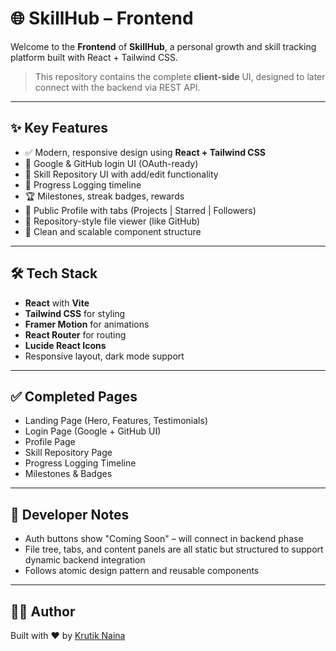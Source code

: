 # 🌐 SkillHub – Frontend

Welcome to the **Frontend** of **SkillHub**, a personal growth and skill tracking platform built with React + Tailwind CSS.

> This repository contains the complete **client-side** UI, designed to later connect with the backend via REST API.

---

## ✨ Key Features

- ✅ Modern, responsive design using **React + Tailwind CSS**
- 🔐 Google & GitHub login UI (OAuth-ready)
- 📘 Skill Repository UI with add/edit functionality
- 📅 Progress Logging timeline
- 🏆 Milestones, streak badges, rewards
- 👤 Public Profile with tabs (Projects | Starred | Followers)
- 📁 Repository-style file viewer (like GitHub)
- 🎯 Clean and scalable component structure

---

## 🛠️ Tech Stack

- **React** with **Vite**
- **Tailwind CSS** for styling
- **Framer Motion** for animations
- **React Router** for routing
- **Lucide React Icons**
- Responsive layout, dark mode support

---

## ✅ Completed Pages

- Landing Page (Hero, Features, Testimonials)
- Login Page (Google + GitHub UI)
- Profile Page
- Skill Repository Page
- Progress Logging Timeline
- Milestones & Badges

---

## 🧠 Developer Notes

- Auth buttons show "Coming Soon" – will connect in backend phase
- File tree, tabs, and content panels are all static but structured to support dynamic backend integration
- Follows atomic design pattern and reusable components

---

## 👨‍💻 Author
Built with ❤️ by [Krutik Naina](https://krutiknaina.com/)
